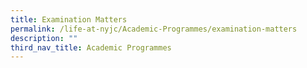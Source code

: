 ```yaml
---
title: Examination Matters
permalink: /life-at-nyjc/Academic-Programmes/examination-matters
description: ""
third_nav_title: Academic Programmes
---
```


